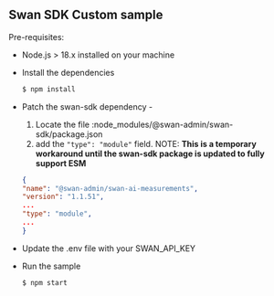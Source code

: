 ## Swan SDK Custom sample

Pre-requisites:

- Node.js > 18.x installed on your machine

- Install the dependencies

  ```bash
  $ npm install
  ```

- Patch the swan-sdk dependency -

  1. Locate the file :node_modules/@swan-admin/swan-sdk/package.json
  1. add the `"type": "module"` field.
     NOTE: **This is a temporary workaround until the swan-sdk package is updated to fully support ESM**

  ```json
  {
  "name": "@swan-admin/swan-ai-measurements",
  "version": "1.1.51",
  ...
  "type": "module",
  ...
  }
  ```

- Update the .env file with your SWAN_API_KEY

- Run the sample
  ```bash
  $ npm start
  ```

